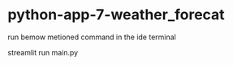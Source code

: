 # python-app-7-weather_forecat
run bemow metioned command in the ide terminal

streamlit run main.py

